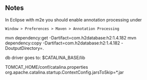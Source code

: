 

Notes
-----

In Eclipse with m2e you should enable annotation processing under

    Window > Preferences > Maven > Annotation Processing


mvn dependency:get -Dartifact=com.h2database:h2:1.4.182
mvn dependency:copy -Dartifact=com.h2database:h2:1.4.182 -DoutputDirectory=.

db driver goes to:
$CATALINA_BASE/lib


TOMCAT_HOME/conf/catalina.properties
org.apache.catalina.startup.ContextConfig.jarsToSkip=*.jar

<Context processTlds="false">
    <JarScanner className="org.my.tomcat.NullJarScanner"/>
</Context>
